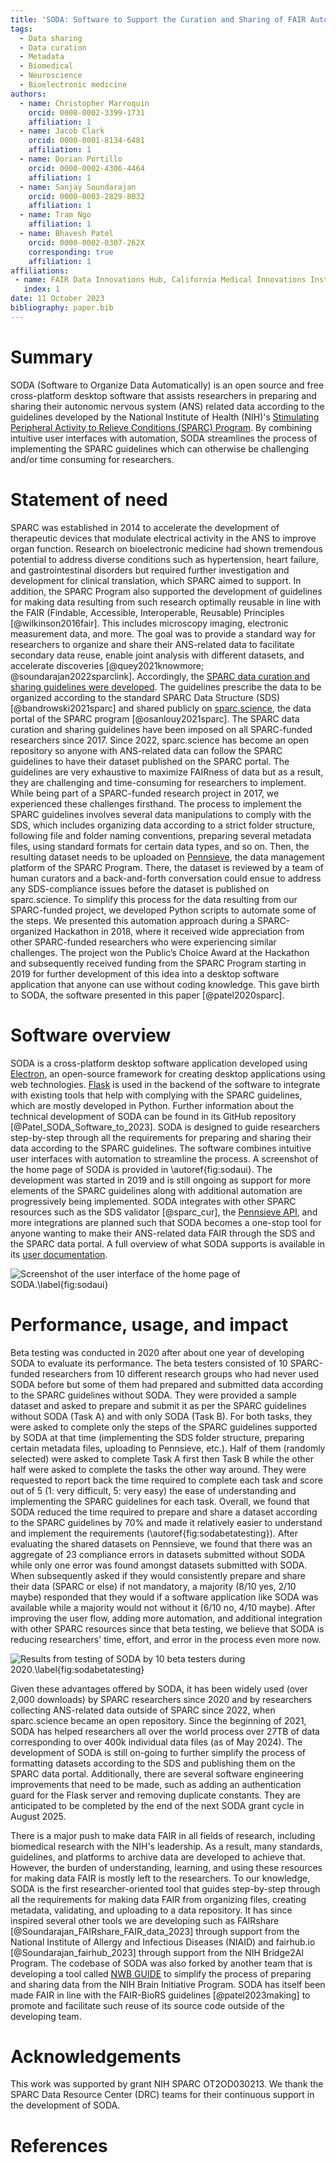 ```yaml
---
title: 'SODA: Software to Support the Curation and Sharing of FAIR Autonomic Nervous System Data'
tags:
  - Data sharing
  - Data curation
  - Metadata
  - Biomedical 
  - Neuroscience
  - Bioelectronic medicine
authors:
  - name: Christopher Marroquin
    orcid: 0000-0002-3399-1731
    affiliation: 1
  - name: Jacob Clark
    orcid: 0000-0001-8134-6481
    affiliation: 1
  - name: Dorian Portillo
    orcid: 0000-0002-4306-4464
    affiliation: 1
  - name: Sanjay Soundarajan
    orcid: 0000-0003-2829-8032
    affiliation: 1
  - name: Tram Ngo
    affiliation: 1
  - name: Bhavesh Patel
    orcid: 0000-0002-0307-262X
    corresponding: true 
    affiliation: 1
affiliations:
 - name: FAIR Data Innovations Hub, California Medical Innovations Institute, San Diego, CA, United States of America
   index: 1
date: 11 October 2023
bibliography: paper.bib
---
```


# Summary
SODA (Software to Organize Data Automatically) is an open source and free cross-platform desktop software that assists researchers in preparing and sharing their autonomic nervous system (ANS) related data according to the guidelines developed by the National Institute of Health (NIH)'s [Stimulating Peripheral Activity to Relieve Conditions (SPARC) Program](https://commonfund.nih.gov/sparc). By combining intuitive user interfaces with automation, SODA streamlines the process of implementing the SPARC guidelines which can otherwise be challenging and/or time consuming for researchers.

# Statement of need
SPARC was established in 2014 to accelerate the development of therapeutic devices that modulate electrical activity in the ANS to improve organ function. Research on bioelectronic medicine had shown tremendous potential to address diverse conditions such as hypertension, heart failure, and gastrointestinal disorders but required further investigation and development for clinical translation, which SPARC aimed to support. In addition, the SPARC Program also supported the development of guidelines for making data resulting from such research optimally reusable in line with the FAIR (Findable, Accessible, Interoperable, Reusable) Principles [@wilkinson2016fair]. This includes microscopy imaging, electronic measurement data, and more. The goal was to provide a standard way for researchers to organize and share their ANS-related data to facilitate secondary data reuse, enable joint analysis with different datasets, and accelerate discoveries [@quey2021knowmore; @soundarajan2022sparclink]. Accordingly, the [SPARC data curation and sharing guidelines were developed](https://docs.sparc.science/docs/data-submission-walkthrough]). The guidelines prescribe the data to be organized according to the standard SPARC Data Structure (SDS) [@bandrowski2021sparc] and shared publicly on [sparc.science](https://sparc.science/), the data portal of the SPARC program [@osanlouy2021sparc]. The SPARC data curation and sharing guidelines have been imposed on all SPARC-funded researchers since 2017. Since 2022, sparc.science has become an open repository so anyone with ANS-related data can follow the SPARC guidelines to have their dataset published on the SPARC portal. The guidelines are very exhaustive to maximize FAIRness of data but as a result, they are challenging and time-consuming for researchers to implement. While being part of a SPARC-funded research project in 2017, we experienced these challenges firsthand. The process to implement the SPARC guidelines involves several data manipulations to comply with the SDS, which includes organizing data according to a strict folder structure, following file and folder naming conventions, preparing several metadata files, using standard formats for certain data types, and so on. Then, the resulting dataset needs to be uploaded on [Pennsieve](https://app.pennsieve.io/), the data management platform of the SPARC Program. There, the dataset is reviewed by a team of human curators and a back-and-forth conversation could ensue to address any SDS-compliance issues before the dataset is published on sparc.science. To simplify this process for the data resulting from our SPARC-funded project, we developed Python scripts to automate some of the steps. We presented this automation approach during a SPARC-organized Hackathon in 2018, where it received wide appreciation from other SPARC-funded researchers who were experiencing similar challenges. The project won the Public’s Choice Award at the Hackathon and subsequently received funding from the SPARC Program starting in 2019 for further development of this idea into a desktop software application that anyone can use without coding knowledge. This gave birth to SODA, the software presented in this paper [@patel2020sparc].

# Software overview
SODA is a cross-platform desktop software application developed using [Electron](https://www.electronjs.org/), an open-source framework for creating desktop applications using web technologies. [Flask](https://flask.palletsprojects.com/en/3.0.x/) is used in the backend of the software to integrate with existing tools that help with complying with the SPARC guidelines, which are mostly developed in Python. Further information about the technical development of SODA can be found in its GitHub repository [@Patel_SODA_Software_to_2023]. SODA is designed to guide researchers step-by-step through all the requirements for preparing and sharing their data according to the SPARC guidelines. The software combines intuitive user interfaces with automation to streamline the process. A screenshot of the home page of SODA is provided in \autoref{fig:sodaui}. The development was started in 2019 and is still ongoing as support for more elements of the SPARC guidelines along with additional automation are progressively being implemented. SODA integrates with other SPARC resources such as the SDS validator [@sparc_cur], the [Pennsieve API](https://docs.pennsieve.io/), and more integrations are planned such that SODA becomes a one-stop tool for anyone wanting to make their ANS-related data FAIR through the SDS and the SPARC data portal. A full overview of what SODA supports is available in its [user documentation](https://docs.sodaforsparc.io/). 



![Screenshot of the user interface of the home page of SODA.\label{fig:sodaui}](soda-ui.png)

# Performance, usage, and impact
Beta testing was conducted in 2020 after about one year of developing SODA to evaluate its performance. The beta testers consisted of 10 SPARC-funded researchers from 10 different research groups who had never used SODA before but some of them had prepared and submitted data according to the SPARC guidelines without SODA. They were provided a sample dataset and asked to prepare and submit it as per the SPARC guidelines without SODA (Task A) and with only SODA (Task B). For both tasks, they were asked to complete only the steps of the SPARC guidelines supported by SODA at that time (implementing the SDS folder structure, preparing certain metadata files, uploading to Pennsieve, etc.). Half of them (randomly selected) were asked to complete Task A first then Task B while the other half were asked to complete the tasks the other way around. They were requested to report back the time required to complete each task and score out of 5 (1: very difficult, 5: very easy) the ease of understanding and implementing the SPARC guidelines for each task. Overall, we found that SODA reduced the time required to prepare and share a dataset according to the SPARC guidelines by 70% and made it relatively easier to understand and implement the requirements (\autoref{fig:sodabetatesting}). After evaluating the shared datasets on Pennsieve, we found that there was an aggregate of 23 compliance errors in datasets submitted without SODA while only one error was found amongst datasets submitted with SODA. When subsequently asked if they would consistently prepare and share their data (SPARC or else) if not mandatory, a majority (8/10 yes, 2/10 maybe) responded that they would if a software application like SODA was available while a majority would not without it (6/10 no, 4/10 maybe). After improving the user flow, adding more automation, and additional integration with other SPARC resources since that beta testing, we believe that SODA is reducing researchers' time, effort, and error in the process even more now. 



![Results from testing of SODA by 10 beta testers during 2020.\label{fig:sodabetatesting}](soda-beta-testing.png)

Given these advantages offered by SODA, it has been widely used (over 2,000 downloads) by SPARC researchers since 2020 and by researchers collecting ANS-related data outside of SPARC since 2022, when sparc.science became an open repository. Since the beginning of 2021, SODA has helped researchers all over the world process over 27TB of data corresponding to over 400k individual data files (as of May 2024). The development of SODA is still on-going to further simplify the process of formatting datasets according to the SDS and publishing them on the SPARC data portal. Additionally, there are several software engineering improvements that need to be made, such as adding an authentication guard for the Flask server and removing duplicate constants. They are anticipated to be completed by the end of the next SODA grant cycle in August 2025. 

There is a major push to make data FAIR in all fields of research, including biomedical research with the NIH's leadership. As a result, many standards, guidelines, and platforms to archive data are developed to achieve that. However, the burden of understanding, learning, and using these resources for making data FAIR is mostly left to the researchers. To our knowledge, SODA is the first researcher-oriented tool that guides step-by-step through all the requirements for making data FAIR from organizing files, creating metadata, validating, and uploading to a data repository. It has since inspired several other tools we are developing such as FAIRshare [@Soundarajan_FAIRshare_FAIR_data_2023] through support from the National Institute of Allergy and Infectious Diseases (NIAID) and fairhub.io [@Soundarajan_fairhub_2023] through support from the NIH Bridge2AI Program. The codebase of SODA was also forked by another team that is developing a tool called [NWB GUIDE](https://github.com/NeurodataWithoutBorders/nwb-guide) to simplify the process of preparing and sharing data from the NIH Brain Initiative Program. SODA has itself been made FAIR in line with the FAIR-BioRS guidelines [@patel2023making] to promote and facilitate such reuse of its source code outside of the developing team.

# Acknowledgements
This work was supported by grant NIH SPARC OT2OD030213. We thank the SPARC Data Resource Center (DRC) teams for their continuous support in the development of SODA. 
	

# References

